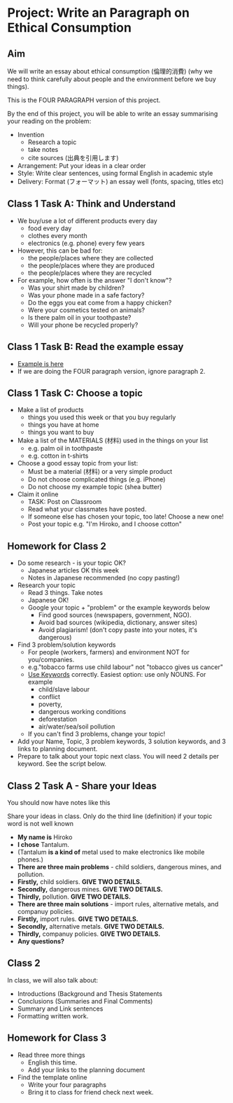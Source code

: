 # Project: Write an Paragraph on Ethical Consumption

## Aim 
We will write an essay about ethical consumption (倫理的消費) (why we need to think carefully about people and the environment before we buy things).

This is the FOUR PARAGRAPH version of this project. 

By the end of this project, you will be able to write an essay summarising your reading on the problem:

* Invention
    * Research a topic
    * take notes
    * cite sources (出典を引用します)
* Arrangement: Put your ideas in a clear order
* Style: Write clear sentences, using formal English in academic style 
* Delivery: Format (フォーマット) an essay well (fonts, spacing, titles etc)

## Class 1 Task A: Think and Understand
* We buy/use a lot of different products every day
    * food every day
    * clothes every month
    * electronics (e.g. phone) every few years
* However, this can be bad for:
    * the people/places where they are collected
    * the people/places where they are produced
    * the people/places where they are recycled
* For example, how often is the answer "I don't know"?
    * Was your shirt made by children?
    * Was your phone made in a safe factory? 
    * Do the eggs you eat come from a happy chicken?  
    * Were your cosmetics tested on animals?  
    * Is there palm oil in your toothpaste?  
    * Will your phone be recycled properly?

## Class 1 Task B: Read the example essay

* [Example is here](Examples-EthicalConsumptionEssay)
* If we are doing the FOUR paragraph version, ignore paragraph 2. 

## Class 1 Task C: Choose a topic 
* Make a list of products  
    * things you used this week or that you buy regularly
    * things you have at home
    * things you want to buy
* Make a list of the MATERIALS (材料) used in the things on your list
    * e.g. palm oil in toothpaste
    * e.g. cotton in t-shirts
* Choose a good essay topic from your list:
    * Must be a material (材料) or a very simple product
    * Do not choose complicated things (e.g. iPhone)
    * Do not choose my example  topic (shea butter)
* Claim it online
    * TASK: Post on Classroom 
    * Read what your classmates have posted. 
    * If someone else has chosen your topic, too late! Choose a new one! 
    * Post your topic e.g. "I'm Hiroko, and I choose cotton"


        

## Homework for Class 2
* Do some research - is your topic OK? 
    * Japanese articles OK this week
    * Notes in Japanese recommended (no copy pasting!)
* Research your topic
    * Read 3 things. Take notes
    * Japanese OK!  
    * Google your topic + "problem" or the example keywords below
        * Find good sources (newspapers, government, NGO). 
        * Avoid bad sources (wikipedia, dictionary, answer sites) 
        * Avoid plagiarism! (don't copy paste into your notes, it's dangerous)
* Find 3 problem/solution keywords
    * For people (workers, farmers) and environment NOT for you/companies. 
    * e.g."tobacco farms use child labour" not "tobacco gives us cancer"
    * [Use Keywords](Style-UseKeywords) correctly. Easiest option: use only NOUNS. For example
        * child/slave labour
        * conflict
        * poverty, 
        * dangerous working conditions
        * deforestation
        * air/water/sea/soil pollution
    * If you can't find 3 problems,  change your topic! 
* Add your Name, Topic, 3 problem keywords, 3 solution keywords, and 3 links to planning document. 
* Prepare to talk about your topic next class. You will need 2 details per keyword. See the script below. 

## Class 2 Task A - Share your Ideas 
You should now have notes like this


Share your ideas in class. Only do the third line (definition) if your topic word is not well known

* **My name is** Hiroko
* **I chose** Tantalum. 
* (Tantalum **is a kind of** metal used to make electronics like mobile phones.)
* **There are three main problems** - child soldiers, dangerous mines, and pollution.  
* **Firstly,** child soldiers. **GIVE TWO DETAILS.**
* **Secondly,** dangerous mines. **GIVE TWO DETAILS.**
* **Thirdly,** pollution. **GIVE TWO DETAILS.**
* **There are three main solutions** - import rules, alternative metals, and companuy policies.  
* **Firstly,** import rules. **GIVE TWO DETAILS.**
* **Secondly,** alternative metals. **GIVE TWO DETAILS.**
* **Thirdly,** companuy policies. **GIVE TWO DETAILS.**
* **Any questions?**

## Class 2
In class, we will also talk about: 

* Introductions (Background and Thesis Statements
* Conclusions (Summaries and Final Comments)
* Summary and Link sentences
* Formatting written work. 


## Homework for Class 3
* Read three more things
    * English this time. 
    * Add your links to the planning document
* Find the template online
    * Write your four paragraphs
    * Bring it to class for friend check next week.  
